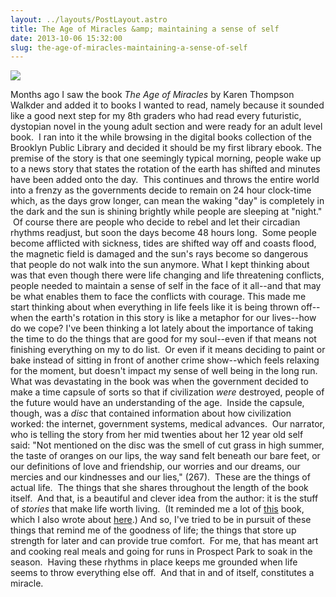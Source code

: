 ```yaml
---
layout: ../layouts/PostLayout.astro
title: The Age of Miracles &amp; maintaining a sense of self
date: 2013-10-06 15:32:00
slug: the-age-of-miracles-maintaining-a-sense-of-self
---
```


[![](http://www.wweek.com/portland/imgs/media.images/9492/books_miracles.widea.jpg)](http://www.wweek.com/portland/imgs/media.images/9492/books_miracles.widea.jpg)

Months ago I saw the book _The Age of Miracles_ by Karen Thompson Walkder and added it to books I wanted to read, namely because it sounded like a good next step for my 8th graders who had read every futuristic, dystopian novel in the young adult section and were ready for an adult level book.  I ran into it the while browsing in the digital books collection of the Brooklyn Public Library and decided it should be my first library ebook. The premise of the story is that one seemingly typical morning, people wake up to a news story that states the rotation of the earth has shifted and minutes have been added onto the day.  This continues and throws the entire world into a frenzy as the governments decide to remain on 24 hour clock-time which, as the days grow longer, can mean the waking "day" is completely in the dark and the sun is shining brightly while people are sleeping at "night."  Of course there are people who decide to rebel and let their circadian rhythms readjust, but soon the days become 48 hours long.  Some people become afflicted with sickness, tides are shifted way off and coasts flood, the magnetic field is damaged and the sun's rays become so dangerous that people do not walk into the sun anymore. What I kept thinking about was that even though there were life changing and life threatening conflicts, people needed to maintain a sense of self in the face of it all--and that may be what enables them to face the conflicts with courage. This made me start thinking about when everything in life feels like it is being thrown off--when the earth's rotation in this story is like a metaphor for our lives--how do we cope? I've been thinking a lot lately about the importance of taking the time to do the things that are good for my soul--even if that means not finishing everything on my to do list.  Or even if it means deciding to paint or bake instead of sitting in front of another crime show--which feels relaxing for the moment, but doesn't impact my sense of well being in the long run. What was devastating in the book was when the government decided to make a time capsule of sorts so that if civilization _were_ destroyed, people of the future would have an understanding of the age.  Inside the capsule, though, was a _disc_ that contained information about how civilization worked: the internet, government systems, medical advances.  Our narrator, who is telling the story from her mid twenties about her 12 year old self said: "Not mentioned on the disc was the smell of cut grass in high summer, the taste of oranges on our lips, the way sand felt beneath our bare feet, or our definitions of love and friendship, our worries and our dreams, our mercies and our kindnesses and our lies," (267).  These are the things of actual life.  The things that she shares throughout the length of the book itself.  And that, is a beautiful and clever idea from the author: it is the stuff of _stories_ that make life worth living.  (It reminded me a lot of [this](http://akindoflibrary.blogspot.com/2009/11/present.html) book, which I also wrote about [here](http://akindoflibrary.blogspot.com/2011/08/we-tipped-over-half-way-point-for.html).) And so, I've tried to be in pursuit of these things that remind me of the goodness of life; the things that store up strength for later and can provide true comfort.  For me, that has meant art and cooking real meals and going for runs in Prospect Park to soak in the season.  Having these rhythms in place keeps me grounded when life seems to throw everything else off.  And that in and of itself, constitutes a miracle.